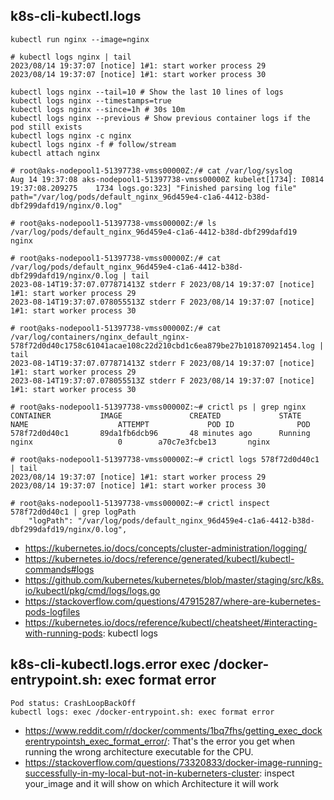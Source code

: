 ## k8s-cli-kubectl.logs

```
kubectl run nginx --image=nginx

# kubectl logs nginx | tail
2023/08/14 19:37:07 [notice] 1#1: start worker process 29
2023/08/14 19:37:07 [notice] 1#1: start worker process 30

kubectl logs nginx --tail=10 # Show the last 10 lines of logs
kubectl logs nginx --timestamps=true
kubectl logs nginx --since=1h # 30s 10m
kubectl logs nginx --previous # Show previous container logs if the pod still exists
kubectl logs nginx -c nginx
kubectl logs nginx -f # follow/stream
kubectl attach nginx
```

```
# root@aks-nodepool1-51397738-vmss00000Z:/# cat /var/log/syslog
Aug 14 19:37:08 aks-nodepool1-51397738-vmss00000Z kubelet[1734]: I0814 19:37:08.209275    1734 logs.go:323] "Finished parsing log file" path="/var/log/pods/default_nginx_96d459e4-c1a6-4412-b38d-dbf299dafd19/nginx/0.log"

# root@aks-nodepool1-51397738-vmss00000Z:/# ls /var/log/pods/default_nginx_96d459e4-c1a6-4412-b38d-dbf299dafd19
nginx

# root@aks-nodepool1-51397738-vmss00000Z:/# cat /var/log/pods/default_nginx_96d459e4-c1a6-4412-b38d-dbf299dafd19/nginx/0.log | tail
2023-08-14T19:37:07.077871413Z stderr F 2023/08/14 19:37:07 [notice] 1#1: start worker process 29
2023-08-14T19:37:07.078055513Z stderr F 2023/08/14 19:37:07 [notice] 1#1: start worker process 30

# root@aks-nodepool1-51397738-vmss00000Z:/# cat /var/log/containers/nginx_default_nginx-578f72d0d40c1758c61041acae108c22d210cbd1c6ea879be27b101870921454.log | tail
2023-08-14T19:37:07.077871413Z stderr F 2023/08/14 19:37:07 [notice] 1#1: start worker process 29
2023-08-14T19:37:07.078055513Z stderr F 2023/08/14 19:37:07 [notice] 1#1: start worker process 30
```

```
# root@aks-nodepool1-51397738-vmss00000Z:~# crictl ps | grep nginx
CONTAINER           IMAGE               CREATED             STATE               NAME                    ATTEMPT             POD ID              POD
578f72d0d40c1       89da1fb6dcb96       48 minutes ago      Running             nginx                   0        a70c7e3fcbe13       nginx

# root@aks-nodepool1-51397738-vmss00000Z:~# crictl logs 578f72d0d40c1 | tail
2023/08/14 19:37:07 [notice] 1#1: start worker process 29
2023/08/14 19:37:07 [notice] 1#1: start worker process 30

# root@aks-nodepool1-51397738-vmss00000Z:~# crictl inspect 578f72d0d40c1 | grep logPath
    "logPath": "/var/log/pods/default_nginx_96d459e4-c1a6-4412-b38d-dbf299dafd19/nginx/0.log",
```

- https://kubernetes.io/docs/concepts/cluster-administration/logging/
- https://kubernetes.io/docs/reference/generated/kubectl/kubectl-commands#logs
- https://github.com/kubernetes/kubernetes/blob/master/staging/src/k8s.io/kubectl/pkg/cmd/logs/logs.go
- https://stackoverflow.com/questions/47915287/where-are-kubernetes-pods-logfiles
- https://kubernetes.io/docs/reference/kubectl/cheatsheet/#interacting-with-running-pods: kubectl logs

## k8s-cli-kubectl.logs.error exec /docker-entrypoint.sh: exec format error

```
Pod status: CrashLoopBackOff
kubectl logs: exec /docker-entrypoint.sh: exec format error
```

- https://www.reddit.com/r/docker/comments/1bq7fhs/getting_exec_dockerentrypointsh_exec_format_error/: That's the error you get when running the wrong architecture executable for the CPU.
- https://stackoverflow.com/questions/73320833/docker-image-running-successfully-in-my-local-but-not-in-kuberneters-cluster: inspect your_image and it will show on which Architecture it will work
